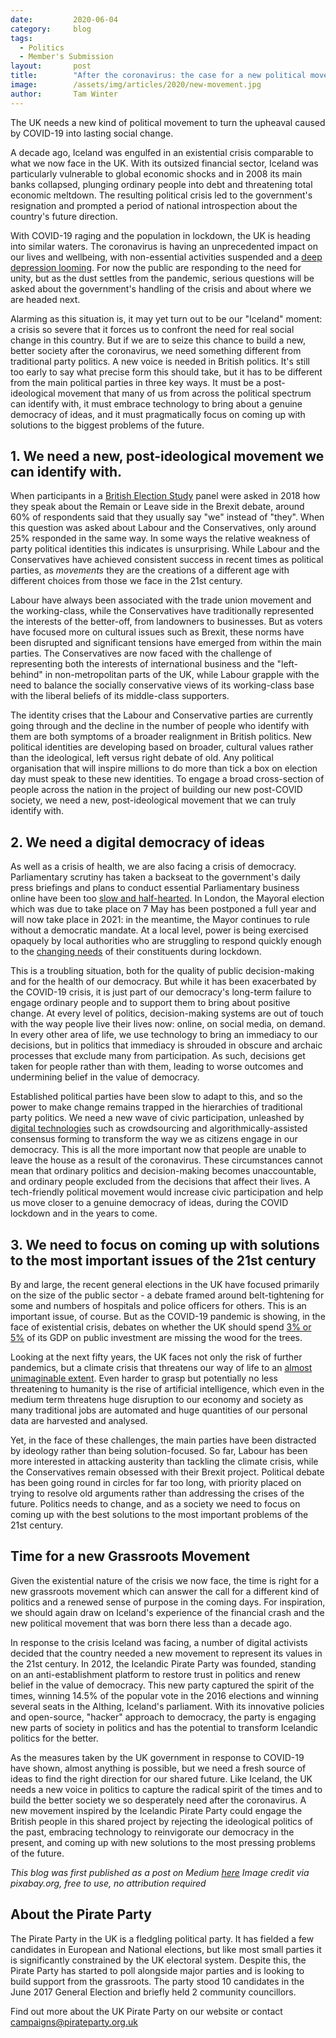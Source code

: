 ```yaml
---
date:         2020-06-04
category:     blog
tags:
  - Politics
  - Member's Submission
layout:       post
title:        "After the coronavirus: the case for a new political movement in the UK"
image:        /assets/img/articles/2020/new-movement.jpg
author:       Tam Winter
---
```


The UK needs a new kind of political movement to turn the upheaval caused by COVID-19 into lasting social change.

A decade ago, Iceland was engulfed in an existential crisis comparable to what we now face in the UK. With its outsized financial sector, Iceland was particularly vulnerable to global economic shocks and in 2008 its main banks collapsed, plunging ordinary people into debt and threatening total economic meltdown. The resulting political crisis led to the government's resignation and prompted a period of national introspection about the country's future direction.

With COVID-19 raging and the population in lockdown, the UK is heading into similar waters. The coronavirus is having an unprecedented impact on our lives and wellbeing, with non-essential activities suspended and a [deep depression looming](https://obr.uk/coronavirus-reference-scenario/). For now the public are responding to the need for unity, but as the dust settles from the pandemic, serious questions will be asked about the government's handling of the crisis and about where we are headed next.

Alarming as this situation is, it may yet turn out to be our "Iceland" moment: a crisis so severe that it forces us to confront the need for real social change in this country. But if we are to seize this chance to build a new, better society after the coronavirus, we need something different from traditional party politics. A new voice is needed in British politics. It's still too early to say what precise form this should take, but it has to be different from the main political parties in three key ways. It must be a post-ideological movement that many of us from across the political spectrum can identify with, it must embrace technology to bring about a genuine democracy of ideas, and it must pragmatically focus on coming up with solutions to the biggest problems of the future.

## 1. We need a new, post-ideological movement we can identify with. ##

When participants in a [British Election Study](https://ukandeu.ac.uk/brexit-identities-how-leave-versus-remain-replaced-conservative-versus-labour-affiliations-of-british-voters/#) panel were asked in 2018 how they speak about the Remain or Leave side in the Brexit debate, around 60% of respondents said that they usually say "we" instead of "they". When this question was asked about Labour and the Conservatives, only around 25% responded in the same way. In some ways the relative weakness of party political identities this indicates is unsurprising. While Labour and the Conservatives have achieved consistent success in recent times as political parties, as *movements* they are the creations of a different age with different choices from those we face in the 21st century.

Labour have always been associated with the trade union movement and the working-class, while the Conservatives have traditionally represented the interests of the better-off, from landowners to businesses. But as voters have focused more on cultural issues such as Brexit, these norms have been disrupted and significant tensions have emerged from within the main parties. The Conservatives are now faced with the challenge of representing both the interests of international business and the "left-behind" in non-metropolitan parts of the UK, while Labour grapple with the need to balance the socially conservative views of its working-class base with the liberal beliefs of its middle-class supporters.

The identity crises that the Labour and Conservative parties are currently going through and the decline in the number of people who identify with them are both symptoms of a broader realignment in British politics. New political identities are developing based on broader, cultural values rather than the ideological, left versus right debate of old. Any political organisation that will inspire millions to do more than tick a box on election day must speak to these new identities. To engage a broad cross-section of people across the nation in the project of building our new post-COVID society, we need a new, post-ideological movement that we can truly identify with.

## 2. We need a digital democracy of ideas ##

As well as a crisis of health, we are also facing a crisis of democracy. Parliamentary scrutiny has taken a backseat to the government's daily press briefings and plans to conduct essential Parliamentary business online have been too [slow and half-hearted](https://www.theguardian.com/politics/2020/apr/16/slimmed-down-virtual-house-of-commons-to-sit-next-week). In London, the Mayoral election which was due to take place on 7 May has been postponed a full year and will now take place in 2021: in the meantime, the Mayor continues to rule without a democratic mandate. At a local level, power is being exercised opaquely by local authorities who are struggling to respond quickly enough to the [changing needs](https://www.theguardian.com/world/2020/apr/11/world-cities-turn-their-streets-over-to-walkers-and-cyclists) of their constituents during lockdown.

This is a troubling situation, both for the quality of public decision-making and for the health of our democracy. But while it has been exacerbated by the COVID-19 crisis, it is just part of our democracy's long-term failure to engage ordinary people and to support them to bring about positive change. At every level of politics, decision-making systems are out of touch with the way people live their lives now: online, on social media, on demand. In every other area of life, we use technology to bring an immediacy to our decisions, but in politics that immediacy is shrouded in obscure and archaic processes that exclude many from participation. As such, decisions get taken for people rather than with them, leading to worse outcomes and undermining belief in the value of democracy.

Established political parties have been slow to adapt to this, and so the power to make change remains trapped in the hierarchies of traditional party politics. We need a new wave of civic participation, unleashed by [digital technologies](https://www.nytimes.com/2019/10/15/opinion/taiwan-digital-democracy.html) such as crowdsourcing and algorithmically-assisted consensus forming to transform the way we as citizens engage in our democracy. This is all the more important now that people are unable to leave the house as a result of the coronavirus. These circumstances cannot mean that ordinary politics and decision-making becomes unaccountable, and ordinary people excluded from the decisions that affect their lives. A tech-friendly political movement would increase civic participation and help us move closer to a genuine democracy of ideas, during the COVID lockdown and in the years to come.

## 3. We need to focus on coming up with solutions to the most important issues of the 21st century ##

By and large, the recent general elections in the UK have focused primarily on the size of the public sector - a debate framed around belt-tightening for some and numbers of hospitals and police officers for others. This is an important issue, of course. But as the COVID-19 pandemic is showing, in the face of existential crisis, debates on whether the UK should spend [3% or 5%](https://www.theguardian.com/politics/2019/nov/07/tories-and-labour-warned-over-ambitious-spending-promises-infrastructure-investment) of its GDP on public investment are missing the wood for the trees.

Looking at the next fifty years, the UK faces not only the risk of further pandemics, but a climate crisis that threatens our way of life to an [almost unimaginable extent](https://assets.publishing.service.gov.uk/government/uploads/system/uploads/attachment_data/file/758983/Climate_change_impacts_and_adaptation.pdf). Even harder to grasp but potentially no less threatening to humanity is the rise of artificial intelligence, which even in the medium term threatens huge disruption to our economy and society as many traditional jobs are automated and huge quantities of our personal data are harvested and analysed.

Yet, in the face of these challenges, the main parties have been distracted by ideology rather than being solution-focused. So far, Labour has been more interested in attacking austerity than tackling the climate crisis, while the Conservatives remain obsessed with their Brexit project. Political debate has been going round in circles for far too long, with priority placed on trying to resolve old arguments rather than addressing the crises of the future. Politics needs to change, and as a society we need to focus on coming up with the best solutions to the most important problems of the 21st century.

## Time for a new Grassroots Movement ##

Given the existential nature of the crisis we now face, the time is right for a new grassroots movement which can answer the call for a different kind of politics and a renewed sense of purpose in the coming days. For inspiration, we should again draw on Iceland's experience of the financial crash and the new political movement that was born there less than a decade ago.

In response to the crisis Iceland was facing, a number of digital activists decided that the country needed a new movement to represent its values in the 21st century. In 2012, the Icelandic Pirate Party was founded, standing on an anti-establishment platform to restore trust in politics and renew belief in the value of democracy. This new party captured the spirit of the times, winning 14.5% of the popular vote in the 2016 elections and winning several seats in the Althing, Iceland's parliament. With its innovative policies and open-source, "hacker" approach to democracy, the party is engaging new parts of society in politics and has the potential to transform Icelandic politics for the better.

As the measures taken by the UK government in response to COVID-19 have shown, almost anything is possible, but we need a fresh source of ideas to find the right direction for our shared future. Like Iceland, the UK needs a new voice in politics to capture the radical spirit of the times and to build the better society we so desperately need after the coronavirus. A new movement inspired by the Icelandic Pirate Party could engage the British people in this shared project by rejecting the ideological politics of the past, embracing technology to reinvigorate our democracy in the present, and coming up with new solutions to the most pressing problems of the future.

*This blog was first published as a post on Medium [here](https://medium.com/@twinter95/after-the-coronavirus-the-case-for-a-new-political-movement-in-the-uk-fae3bb4d85ff)*
*Image credit via pixabay.org, free to use, no attribution required*

## About the Pirate Party ##

The Pirate Party in the UK is a fledgling political party. It has fielded a few candidates in European and National elections, but like most small parties it is significantly constrained by the UK electoral system. Despite this, the Pirate Party has started to poll alongside major parties and is looking to build support from the grassroots. The party stood 10 candidates in the June 2017 General Election and briefly held 2 community councillors.

Find out more about the UK Pirate Party on our website or contact campaigns@pirateparty.org.uk
